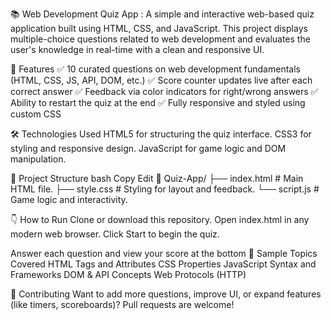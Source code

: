 📚 Web Development Quiz App :
A simple and interactive web-based quiz application built using HTML, CSS, and JavaScript. 
This project displays multiple-choice questions related to web development and evaluates the user's knowledge in real-time with a clean and responsive UI.

🚀 Features
✅ 10 curated questions on web development fundamentals (HTML, CSS, JS, API, DOM, etc.)
✅ Score counter updates live after each correct answer
✅ Feedback via color indicators for right/wrong answers
✅ Ability to restart the quiz at the end
✅ Fully responsive and styled using custom CSS

🛠️ Technologies Used
HTML5 for structuring the quiz interface.
CSS3 for styling and responsive design.
JavaScript for game logic and DOM manipulation.

📂 Project Structure
bash
Copy
Edit
📁 Quiz-App/
├── index.html      # Main HTML file.
├── style.css       # Styling for layout and feedback.
└── script.js       # Game logic and interactivity.

👇 How to Run
Clone or download this repository.
Open index.html in any modern web browser.
Click Start to begin the quiz.

Answer each question and view your score at the bottom
🧠 Sample Topics Covered
HTML Tags and Attributes
CSS Properties
JavaScript Syntax and Frameworks
DOM & API Concepts
Web Protocols (HTTP)

🙌 Contributing
Want to add more questions, improve UI, or expand features (like timers, scoreboards)? Pull requests are welcome!
